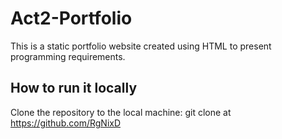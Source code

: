 # Act2-Portfolio

This is a static portfolio website created using HTML to present programming requirements.

## How to run it locally

Clone the repository to the local machine:
git clone at https://github.com/RgNixD